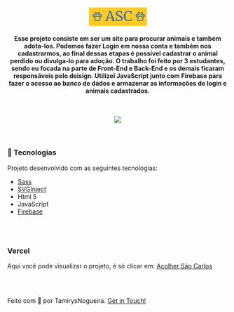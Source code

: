 

<h1 align="center">
    <img src="img/logo.png" alt="" align="center" >
</h1>

<h4 align="center">
    Esse projeto consiste em ser um site para procurar animais e também adota-los. Podemos fazer Login em nossa conta e também nos cadastrarmos, ao final dessas etapas
    é possível cadastrar o animal perdido ou divulga-lo para adoção. 
    O trabalho foi feito por 3 estudantes, sendo eu focada na parte de Front-End e Back-End e os demais ficaram responsáveis pelo deisign.
    Utilizei JavaScript junto com Firebase para fazer o acesso ao banco de dados e armazenar as informações de login e animais cadastrados. 
</h4>
<br>

<p align="center">
    <img src = "github/asc.gif" width="1000px">
</p>
<br>

### 🚀 Tecnologias
<p> Projeto desenvolvido com as seguintes tecnologias: </p>

- [Sass](https://sass-lang.com/)
- [SVGInject](https://github.com/iconfu/svg-inject)
- Html 5
- JavaScript
- [Firebase](https://firebase.google.com/?hl=pt)


<br>

<br>

### Vercel
Aqui você pode visualizar o projeto, é só clicar em:
[Acolher São Carlos](https://asc-two.vercel.app/)

<br>

<br>

Feito com 💖 por TamirysNogueira. [Get in Touch!](https://www.linkedin.com/in/tamirys-nogueira-346958205/)
